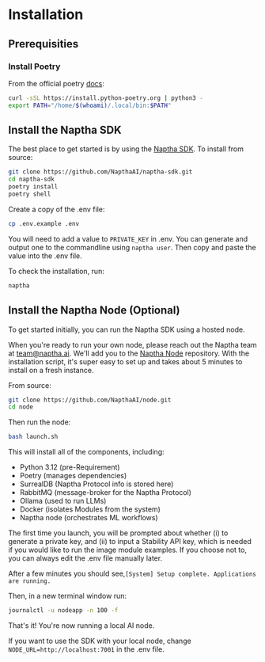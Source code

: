 # Installation

## Prerequisities

### Install Poetry 

From the official poetry [docs](https://python-poetry.org/docs/#installing-with-the-official-installer):

```bash
curl -sSL https://install.python-poetry.org | python3 -
export PATH="/home/$(whoami)/.local/bin:$PATH"
```

## Install the Naptha SDK

The best place to get started is by using the [Naptha SDK](https://github.com/NapthaAI/naptha-sdk). To install from source:

```bash
git clone https://github.com/NapthaAI/naptha-sdk.git
cd naptha-sdk
poetry install
poetry shell
```

Create a copy of the .env file:

```bash
cp .env.example .env
```

You will need to add a value to ```PRIVATE_KEY``` in .env. You can generate and output one to the commandline using ```naptha user```. Then copy and paste the value into the .env file.

To check the installation, run: 

```bash
naptha
```

## Install the Naptha Node (Optional)

To get started initially, you can run the Naptha SDK using a hosted node. 

When you're ready to run your own node, please reach out the Naptha team at team@naptha.ai. We'll add you to the [Naptha Node](https://github.com/NapthaAI/node) repository. With the installation script, it's super easy to set up and takes about 5 minutes to install on a fresh instance. 

From source:

```bash
git clone https://github.com/NapthaAI/node.git
cd node
```

Then run the node:

```bash
bash launch.sh
```

This will install all of the components, including:
- Python 3.12 (pre-Requirement)
- Poetry (manages dependencies)
- SurrealDB (Naptha Protocol info is stored here)
- RabbitMQ (message-broker for the Naptha Protocol)
- Ollama (used to run LLMs)
- Docker (isolates Modules from the system)
- Naptha node (orchestrates ML workflows)

The first time you launch, you will be prompted about whether (i) to generate a private key, and (ii) to input a Stability API key, which is needed if you would like to run the image module examples. If you choose not to, you can always edit the .env file manually later.

After a few minutes you should see,```[System] Setup complete. Applications are running.```

Then, in a new terminal window run:

```bash
journalctl -u nodeapp -n 100 -f
```

That's it! You're now running a local AI node.

If you want to use the SDK with your local node, change ```NODE_URL=http://localhost:7001``` in the .env file.